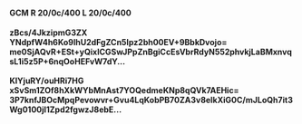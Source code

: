 #### GCM R 20/0c/400 L 20/0c/400
**zBcs/4JkzipmG3ZX**<br/>**YNdpfW4h6Ko9lhU2dFgZCn5Ipz2bh00EV+9BbkDvojo=**<br/>**me0SjAQvR+ESt+yQixlCGSwJPpZnBgiCcEsVbrRdyN552phvkjLaBMxnvqsL1i5z5P+6nqOoHEFvW7dY...**<br/><br/>
**KlYjuRY/ouHRi7HG**<br/>**xSvSm1ZOf8hXkWYbMnAst7YOQedmeKNp8qQVk7AEHic=**<br/>**3P7knfJBOcMpqPevowvr+Gvu4LqKobPB70ZA3v8eIkXiG0C/mJLoQh7it3Wg0100jI1Zpd2fgwzJ8ebE...**